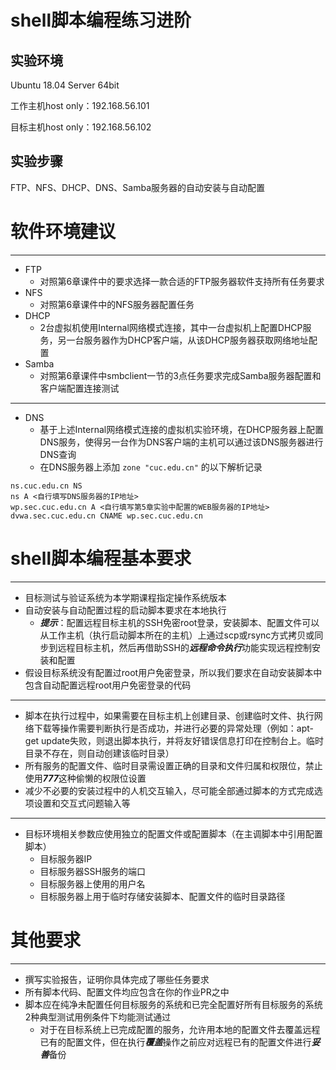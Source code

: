# shell脚本编程练习进阶

## 实验环境

Ubuntu 18.04 Server 64bit

工作主机host only：192.168.56.101

目标主机host only：192.168.56.102

## 实验步骤





FTP、NFS、DHCP、DNS、Samba服务器的自动安装与自动配置

# 软件环境建议

------

- FTP
  - 对照第6章课件中的要求选择一款合适的FTP服务器软件支持所有任务要求
- NFS
  - 对照第6章课件中的NFS服务器配置任务
- DHCP
  - 2台虚拟机使用Internal网络模式连接，其中一台虚拟机上配置DHCP服务，另一台服务器作为DHCP客户端，从该DHCP服务器获取网络地址配置
- Samba
  - 对照第6章课件中smbclient一节的3点任务要求完成Samba服务器配置和客户端配置连接测试

------

- DNS
  - 基于上述Internal网络模式连接的虚拟机实验环境，在DHCP服务器上配置DNS服务，使得另一台作为DNS客户端的主机可以通过该DNS服务器进行DNS查询
  - 在DNS服务器上添加 `zone "cuc.edu.cn"` 的以下解析记录

```
ns.cuc.edu.cn NS
ns A <自行填写DNS服务器的IP地址>
wp.sec.cuc.edu.cn A <自行填写第5章实验中配置的WEB服务器的IP地址>
dvwa.sec.cuc.edu.cn CNAME wp.sec.cuc.edu.cn
```

# shell脚本编程基本要求

------

- 目标测试与验证系统为本学期课程指定操作系统版本
- 自动安装与自动配置过程的启动脚本要求在本地执行
  - ***提示***：配置远程目标主机的SSH免密root登录，安装脚本、配置文件可以从工作主机（执行启动脚本所在的主机）上通过scp或rsync方式拷贝或同步到远程目标主机，然后再借助SSH的***远程命令执行***功能实现远程控制安装和配置
- 假设目标系统没有配置过root用户免密登录，所以我们要求在自动安装脚本中包含自动配置远程root用户免密登录的代码

------

- 脚本在执行过程中，如果需要在目标主机上创建目录、创建临时文件、执行网络下载等操作需要判断执行是否成功，并进行必要的异常处理（例如：apt-get update失败，则退出脚本执行，并将友好错误信息打印在控制台上。临时目录不存在，则自动创建该临时目录）
- 所有服务的配置文件、临时目录需设置正确的目录和文件归属和权限位，禁止使用***777***这种偷懒的权限位设置
- 减少不必要的安装过程中的人机交互输入，尽可能全部通过脚本的方式完成选项设置和交互式问题输入等

------

- 目标环境相关参数应使用独立的配置文件或配置脚本（在主调脚本中引用配置脚本）
  - 目标服务器IP
  - 目标服务器SSH服务的端口
  - 目标服务器上使用的用户名
  - 目标服务器上用于临时存储安装脚本、配置文件的临时目录路径

# 其他要求

------

- 撰写实验报告，证明你具体完成了哪些任务要求
- 所有脚本代码、配置文件均应包含在你的作业PR之中
- 脚本应在纯净未配置任何目标服务的系统和已完全配置好所有目标服务的系统2种典型测试用例条件下均能测试通过
  - 对于在目标系统上已完成配置的服务，允许用本地的配置文件去覆盖远程已有的配置文件，但在执行***覆盖***操作之前应对远程已有的配置文件进行***妥善***备份